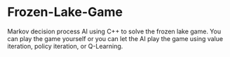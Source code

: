# Frozen-Lake-Game
Markov decision process AI using C++ to solve the frozen lake game. You can play the game yourself or you can let the AI play the game using value iteration, policy iteration, or Q-Learning.
